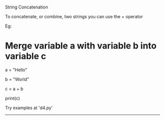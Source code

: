 

String Concatenation

To concatenate, or combine, two strings you can use the + operator


Eg:

# Merge variable a with variable b into variable c

a = "Hello"

b = "World"

c = a + b

print(c)

Try examples at 'd4.py'

---------------------------------------------------------------------------------------------------------------------------------------------------------------------
